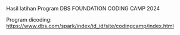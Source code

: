 Hasil latihan Program DBS FOUNDATION CODING CAMP 2024

Program dicoding:
https://www.dbs.com/spark/index/id_id/site/codingcamp/index.html

